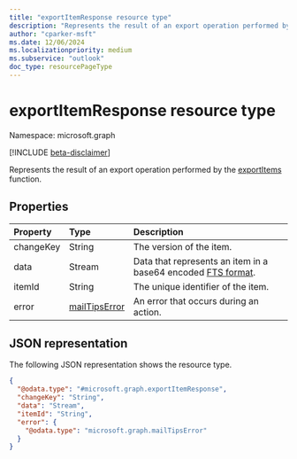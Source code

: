 ```yaml
---
title: "exportItemResponse resource type"
description: "Represents the result of an export operation performed by the exportItems function."
author: "cparker-msft"
ms.date: 12/06/2024
ms.localizationpriority: medium
ms.subservice: "outlook"
doc_type: resourcePageType
---
```


# exportItemResponse resource type

Namespace: microsoft.graph

[!INCLUDE [beta-disclaimer](../../includes/beta-disclaimer.md)]

Represents the result of an export operation performed by the [exportItems](../api/mailbox-exportitems.md) function.

## Properties
|Property|Type|Description|
|:---|:---|:---|
|changeKey|String|The version of the item.|
|data|Stream|Data that represents an item in a base64 encoded [FTS format](/openspecs/exchange_server_protocols/ms-oxcfxics/ed7d3455-9bdf-40eb-90bd-8dfe6164a250#gt_12daff0e-4241-4498-a93f-212795ab2450).|
|itemId|String|The unique identifier of the item.|
|error|[mailTipsError](../../beta/resources/mailtipserror.md)|An error that occurs during an action.|

## JSON representation
The following JSON representation shows the resource type.
<!-- {
  "blockType": "resource",
  "@odata.type": "microsoft.graph.exportItemResponse"
}
-->
``` json
{
  "@odata.type": "#microsoft.graph.exportItemResponse",
  "changeKey": "String",
  "data": "Stream",
  "itemId": "String",
  "error": {
    "@odata.type": "microsoft.graph.mailTipsError"
  }
}
```
